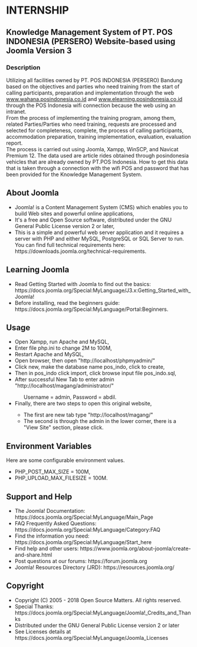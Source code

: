 # INTERNSHIP
## Knowledge Management System of PT. POS INDONESIA (PERSERO) Website-based using Joomla Version 3
### Description
Utilizing all facilities owned by PT. POS INDONESIA (PERSERO) Bandung based on the objectives and parties who need training from the start of calling participants, preparation and implementation through the web www.wahana.posindonesia.co.id and www.elearning.posindonesia.co.id through the POS Indonesia wifi connection because the web using an intranet.  
From the process of implementing the training program, among them, related Parties/Parties who need training, requests are processed and selected for completeness, complete, the process of calling participants, accommodation preparation, training implementation, evaluation, evaluation report.    
The process is carried out using Joomla, Xampp, WinSCP, and Navicat Premium 12. The data used are article rides obtained through posindonesia vehicles that are already owned by PT.POS Indonesia. How to get this data that is taken through a connection with the wifi POS and password that has been provided for the Knowledge Management System.

## About Joomla
<ul>
        <li>Joomla! is a Content Management System (CMS) which enables you to build Web sites and powerful online applications,</li>
        <li>It's a free and Open Source software, distributed under the GNU General Public License version 2 or later,</li>
        <li>This is a simple and powerful web server application and it requires a server with PHP and either MySQL, PostgreSQL or SQL Server to run. You can find full technical requirements here: https://downloads.joomla.org/technical-requirements.</li>
</ul>

## Learning Joomla
<ul>
        <li>Read Getting Started with Joomla to find out the basics: https://docs.joomla.org/Special:MyLanguage/J3.x:Getting_Started_with_Joomla!</li>
        <li>Before installing, read the beginners guide: https://docs.joomla.org/Special:MyLanguage/Portal:Beginners.</li>
</ul>

## Usage
<ul>
        <li>Open Xampp, run Apache and MySQL,</li>
        <li>Enter file php.ini to change 2M to 100M,</li>
        <li>Restart Apache and MySQL,</li>
        <li>Open browser, then open "http://localhost/phpmyadmin/"</li>
        <li>Click new, make the database name pos_indo, click to create,</li>
        <li>Then in pos_indo click import, click browse input file pos_indo.sql,</li>
        <li>After successful New Tab to enter admin "http://localhost/magang/administrator/"</li>
        <ul>
                Username = admin, Password = abdil.
        </ul>
        <li>Finally, there are two steps to open this original website,</li>
        <ul>
                <li>The first are new tab type "http://localhost/magang/"</li>
                <li>The second is through the admin in the lower corner, there is a "View Site" section, please click.</li>
        </ul>
</ul>

## Environment Variables
Here are some configurable environment values.
<ul>
        <li>PHP_POST_MAX_SIZE = 100M,</li>
        <li>PHP_UPLOAD_MAX_FILESIZE = 100M.</li>
</ul>

## Support and Help
<ul>
        <li>The Joomla! Documentation: https://docs.joomla.org/Special:MyLanguage/Main_Page</li>
        <li>FAQ Frequently Asked Questions: https://docs.joomla.org/Special:MyLanguage/Category:FAQ</li>
        <li>Find the information you need: https://docs.joomla.org/Special:MyLanguage/Start_here</li>
        <li>Find help and other users: https://www.joomla.org/about-joomla/create-and-share.html</li>
        <li>Post questions at our forums: https://forum.joomla.org</li>
        <li>Joomla! Resources Directory (JRD): https://resources.joomla.org/</li>
</ul>

## Copyright
<ul>
        <li>Copyright (C) 2005 - 2018 Open Source Matters. All rights reserved.</li>
        <li>Special Thanks: https://docs.joomla.org/Special:MyLanguage/Joomla!_Credits_and_Thanks</li>
        <li>Distributed under the GNU General Public License version 2 or later</li>
        <li>See Licenses details at https://docs.joomla.org/Special:MyLanguage/Joomla_Licenses</li>
</ul>
        
